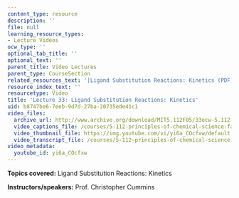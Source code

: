 ```yaml
---
content_type: resource
description: ''
file: null
learning_resource_types:
- Lecture Videos
ocw_type: ''
optional_tab_title: ''
optional_text: ''
parent_title: Video Lectures
parent_type: CourseSection
related_resources_text: '[Ligand Substitution Reactions: Kinetics (PDF)](/courses/5-112-principles-of-chemical-science-fall-2005/resources/lecture33)'
resource_index_text: ''
resourcetype: Video
title: 'Lecture 33: Ligand Substitution Reactions: Kinetics'
uid: b8747be6-7eeb-9d7d-27ba-20735ede41c1
video_files:
  archive_url: http://www.archive.org/download/MIT5.112F05/33ocw-5.112-07dec2005-220k.mp4
  video_captions_file: /courses/5-112-principles-of-chemical-science-fall-2005/2b94daceb1c455589c8e0bbc2411d04c_yi6a_COcfxw.vtt
  video_thumbnail_file: https://img.youtube.com/vi/yi6a_COcfxw/default.jpg
  video_transcript_file: /courses/5-112-principles-of-chemical-science-fall-2005/e8f702e75dfe12cc70386a364a366790_yi6a_COcfxw.pdf
video_metadata:
  youtube_id: yi6a_COcfxw
---
```


**Topics covered:** Ligand Substitution Reactions: Kinetics

**Instructors/speakers:** Prof. Christopher Cummins